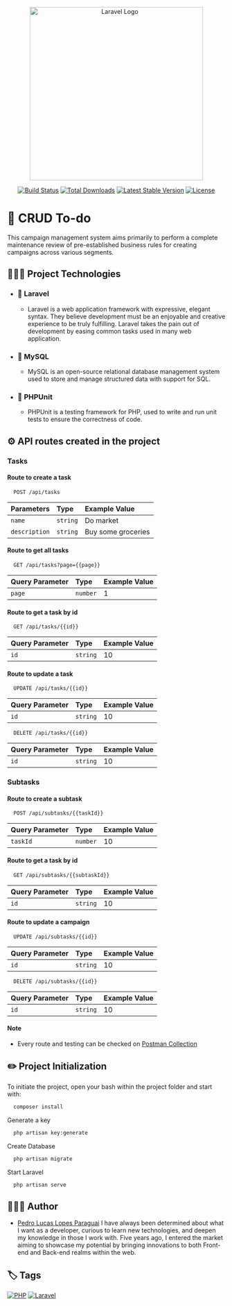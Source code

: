 <p align="center"><a href="https://laravel.com" target="_blank"><img src="https://raw.githubusercontent.com/laravel/art/master/logo-lockup/5%20SVG/2%20CMYK/1%20Full%20Color/laravel-logolockup-cmyk-red.svg" width="400" alt="Laravel Logo"></a></p>

<p align="center">
<a href="https://github.com/laravel/framework/actions"><img src="https://github.com/laravel/framework/workflows/tests/badge.svg" alt="Build Status"></a>
<a href="https://packagist.org/packages/laravel/framework"><img src="https://img.shields.io/packagist/dt/laravel/framework" alt="Total Downloads"></a>
<a href="https://packagist.org/packages/laravel/framework"><img src="https://img.shields.io/packagist/v/laravel/framework" alt="Latest Stable Version"></a>
<a href="https://packagist.org/packages/laravel/framework"><img src="https://img.shields.io/packagist/l/laravel/framework" alt="License"></a>
</p>

# 📢 CRUD To-do

This campaign management system aims primarily to perform a complete maintenance review of pre-established business rules for creating campaigns across various segments.

## 🧑🏻‍💻 Project Technologies

- ### 🔶 Laravel
  - Laravel is a web application framework with expressive, elegant syntax. They believe development must be an enjoyable and creative experience to be truly fulfilling. Laravel takes the pain out of development by easing common tasks used in many web application.
- ### 🐬 MySQL
  - MySQL is an open-source relational database management system used to store and manage structured data with support for SQL.
- ### 🧪 PHPUnit
  - PHPUnit is a testing framework for PHP, used to write and run unit tests to ensure the correctness of code.

## ⚙️ API routes created in the project

### Tasks
#### Route to create a task

```http
  POST /api/tasks
```

| Parameters       | Type     | Example Value                                  |
| :--------------- | :------- | :--------------------------------------------- |
| `name`           | `string` | Do market                                      |
| `description`       | `string` | Buy some groceries                                        |

#### Route to get all tasks

```http
  GET /api/tasks?page={{page}}
```

| Query Parameter | Type     | Example Value |
| :-------- | :------- | :------------ |
| `page`    | `number` | 1      |

#### Route to get a task by id

```http
  GET /api/tasks/{{id}}
```

| Query Parameter | Type     | Example Value |
| :-------- | :------- | :------------ |
| `id`    | `string` | 10      |

#### Route to update a task

```http
  UPDATE /api/tasks/{{id}}
```

| Query Parameter | Type     | Example Value |
| :-------- | :------- | :------------ |
| `id`    | `string` | 10      |

```http
  DELETE /api/tasks/{{id}}
```

| Query Parameter | Type     | Example Value |
| :-------- | :------- | :------------ |
| `id`    | `string` | 10      |

### Subtasks
#### Route to create a subtask

```http
  POST /api/subtasks/{{taskId}}
```

| Query Parameter      | Type     | Example Value                                  |
| :--------------- | :------- | :--------------------------------------------- |
| `taskId`           | `number` | 10                                     |

#### Route to get a task by id

```http
  GET /api/subtasks/{{subtaskId}}
```

| Query Parameter | Type     | Example Value |
| :-------- | :------- | :------------ |
| `id`    | `string` | 10      |

#### Route to update a campaign

```http
  UPDATE /api/subtasks/{{id}}
```

| Query Parameter | Type     | Example Value |
| :-------- | :------- | :------------ |
| `id`    | `string` | 10      |

```http
  DELETE /api/subtasks/{{id}}
```

| Query Parameter | Type     | Example Value |
| :-------- | :------- | :------------ |
| `id`    | `string` | 10      |

#### Note

- Every route and testing can be checked on <a href="https://www.postman.com/flight-engineer-94720812/workspace/crud-to-do/collection/22348918-7a88604a-9283-4742-986d-b0f6c21e1d93?action=share&creator=22348918&active-environment=22348918-3f914b74-ebf9-4651-abab-8e32f34a55eb">Postman Collection</a>

## ✏️ Project Initialization

To initiate the project, open your bash within the project folder and start with:

```bash
  composer install
```

Generate a key

```bash
  php artisan key:generate
```

Create Database

```bash
  php artisan migrate
```

Start Laravel

```bash
  php artisan serve
```

## 🧑🏻‍🎨 Author

- [Pedro Lucas Lopes Paraguai](https://www.github.com/PedroLucasLopes)
  I have always been determined about what I want as a developer, curious to learn new technologies, and deepen my knowledge in those I work with. Five years ago, I entered the market aiming to showcase my potential by bringing innovations to both Front-end and Back-end realms within the web.

## 🏷️ Tags

[![PHP](https://img.shields.io/badge/-PHP-blue?logo=php)](https://img.shields.io/badge/-php-blue?logo=php)
[![Laravel](https://img.shields.io/badge/-Laravel-red?logo=laravel)](https://img.shields.io/badge/-laravel-blue?logo=laravel)
